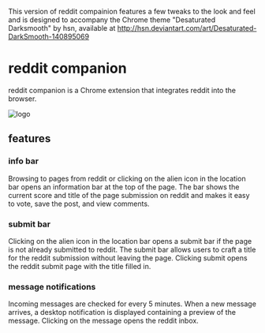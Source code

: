 This version of reddit compainion features a few tweaks to the look and feel and is designed to accompany the Chrome theme "Desaturated Darksmooth" by hsn, available at http://hsn.deviantart.com/art/Desaturated-DarkSmooth-140895069 

# reddit companion

reddit companion is a Chrome extension that integrates reddit into the browser.

![logo](https://github.com/chromakode/shine/raw/master/src/images/shine-48.png)

## features

### info bar

Browsing to pages from reddit or clicking on the alien icon in the location bar opens an information bar at the top of the page. The bar shows the current score and title of the page submission on reddit and makes it easy to vote, save the post, and view comments.

### submit bar

Clicking on the alien icon in the location bar opens a submit bar if the page is not already submitted to reddit. The submit bar allows users to craft a title for the reddit submission without leaving the page. Clicking submit opens the reddit submit page with the title filled in.

### message notifications

Incoming messages are checked for every 5 minutes. When a new message arrives, a desktop notification is displayed containing a preview of the message. Clicking on the message opens the reddit inbox.
